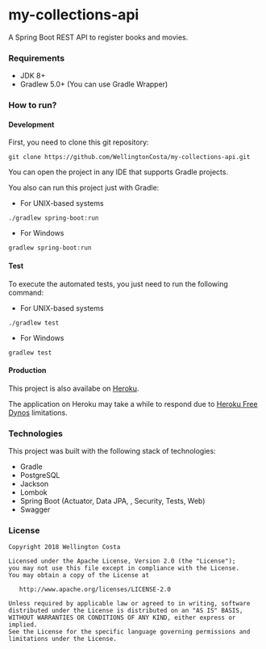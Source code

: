# my-collections-api

A Spring Boot REST API to register books and movies.

### Requirements

- JDK 8+
- Gradlew 5.0+ (You can use Gradle Wrapper)

### How to run?

#### Development

First, you need to clone this git repository:

```git clone https://github.com/WellingtonCosta/my-collections-api.git```

You can open the project in any IDE that supports Gradle projects. 

You also can run this project just with Gradle:

- For UNIX-based systems

```./gradlew spring-boot:run```

- For Windows

```gradlew spring-boot:run```

#### Test

To execute the automated tests, you just need to run the following command:

- For UNIX-based systems

```./gradlew test```

- For Windows

```gradlew test```

#### Production

This project is also availabe on [Heroku](https://my-collections-api.herokuapp.com/).

The application on Heroku may take a while to respond due to [Heroku Free Dynos](https://devcenter.heroku.com/articles/free-dyno-hours) limitations.

### Technologies

This project was built with the following stack of technologies:

- Gradle
- PostgreSQL
- Jackson
- Lombok
- Spring Boot (Actuator, Data JPA, , Security, Tests, Web)
- Swagger

### License

    Copyright 2018 Wellington Costa

    Licensed under the Apache License, Version 2.0 (the "License");
    you may not use this file except in compliance with the License.
    You may obtain a copy of the License at

       http://www.apache.org/licenses/LICENSE-2.0

    Unless required by applicable law or agreed to in writing, software
    distributed under the License is distributed on an "AS IS" BASIS,
    WITHOUT WARRANTIES OR CONDITIONS OF ANY KIND, either express or implied.
    See the License for the specific language governing permissions and
    limitations under the License.
